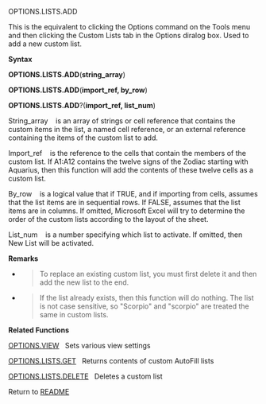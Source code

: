 OPTIONS.LISTS.ADD

This is the equivalent to clicking the Options command on the Tools menu
and then clicking the Custom Lists tab in the Options diralog box. Used
to add a new custom list.

**Syntax**

**OPTIONS.LISTS.ADD**(**string\_array**)

**OPTIONS.LISTS.ADD**(**import\_ref, by\_row**)

**OPTIONS.LISTS.ADD**?(**import\_ref, list\_num**)

String\_array&nbsp;&nbsp;&nbsp;&nbsp;is an array of strings or cell
reference that contains the custom items in the list, a named cell
reference, or an external reference containing the items of the custom
list to add.

Import\_ref&nbsp;&nbsp;&nbsp;&nbsp;is the reference to the cells that
contain the members of the custom list. If A1:A12 contains the twelve
signs of the Zodiac starting with Aquarius, then this function will add
the contents of these twelve cells as a custom list.

By\_row&nbsp;&nbsp;&nbsp;&nbsp;is a logical value that if TRUE, and if
importing from cells, assumes that the list items are in sequential
rows. If FALSE, assumes that the list items are in columns. If omitted,
Microsoft Excel will try to determine the order of the custom lists
according to the layout of the sheet.

List\_num&nbsp;&nbsp;&nbsp;&nbsp;is a number specifying which list to
activate. If omitted, then New List will be activated.

**Remarks**

  - > To replace an existing custom list, you must first delete it and
    > then add the new list to the end.

  - > If the list already exists, then this function will do nothing.
    > The list is not case sensitive, so "Scorpio" and "scorpio" are
    > treated the same in custom lists.

**Related Functions**

[OPTIONS.VIEW](OPTIONS.VIEW.md)&nbsp;&nbsp;&nbsp;Sets various view settings

[OPTIONS.LISTS.GET](OPTIONS.LISTS.GET.md)&nbsp;&nbsp;&nbsp;Returns contents of custom AutoFill
lists

[OPTIONS.LISTS.DELETE](OPTIONS.LISTS.DELETE.md)&nbsp;&nbsp;&nbsp;Deletes a custom list



Return to [README](README.md)


